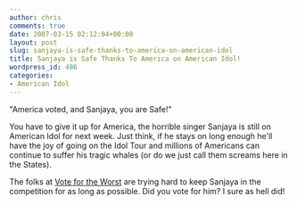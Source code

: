 ```yaml
---
author: chris
comments: true
date: 2007-03-15 02:12:04+00:00
layout: post
slug: sanjaya-is-safe-thanks-to-america-on-american-idol
title: Sanjaya is Safe Thanks To America on American Idol!
wordpress_id: 486
categories:
- American Idol
---
```


"America voted, and Sanjaya, you are Safe!"

You have to give it up for America, the horrible singer Sanjaya is still on American Idol for next week. Just think, if he stays on long enough he'll have the joy of going on the Idol Tour and millions of Americans can continue to suffer his tragic whales (or do we just call them screams here in the States).

The folks at [Vote for the Worst](http://www.votefortheworst.com/) are trying hard to keep Sanjaya in the competition for as long as possible. Did you vote for him? I sure as hell did!

